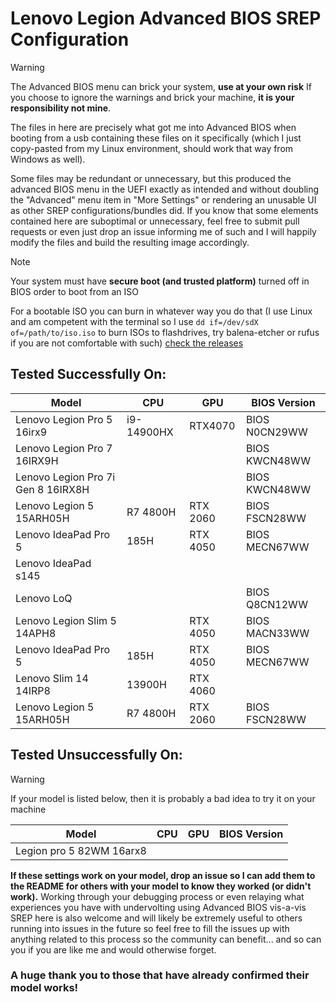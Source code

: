 # Lenovo Legion Advanced BIOS SREP Configuration

> [!WARNING]
> The Advanced BIOS menu can brick your system, **use at your own risk**
> If you choose to ignore the warnings and brick your machine, **it is your responsibility not mine**.

The files in here are precisely what got me into Advanced BIOS when booting from a usb containing
these files on it specifically (which I just copy-pasted from my Linux environment, should work that
way from Windows as well).

Some files may be redundant or unnecessary, but this produced the advanced BIOS menu in the UEFI
exactly as intended and without doubling the "Advanced" menu item in "More Settings" or rendering an
unusable UI as other SREP configurations/bundles did. If you know that some elements contained here
are suboptimal or unnecessary, feel free to submit pull requests or even just drop an issue
informing me of such and I will happily modify the files and build the resulting image accordingly.

> [!NOTE]
> Your system must have **secure boot (and trusted platform)** turned off in BIOS order to boot from an ISO
> 
> For a bootable ISO you can burn in whatever way you do that (I use Linux and am competent with the terminal so I use `dd if=/dev/sdX of=/path/to/iso.iso` to burn ISOs to flashdrives, try balena-etcher or rufus if you are not comfortable with such) [check the releases](https://github.com/Thomashighbaugh/Lenovo-Legion-Advanced-Bios/releases/tag/v0.0.1)


## Tested Successfully On:

| Model                              | CPU        | GPU      | BIOS Version  |
| ---------------------------------- | ---------- | -------- | ------------- |
| Lenovo Legion Pro 5 16irx9         | i9-14900HX | RTX4070  | BIOS N0CN29WW |
| Lenovo Legion Pro 7 16IRX9H        |            |          | BIOS KWCN48WW |
| Lenovo Legion Pro 7i Gen 8 16IRX8H |            |          | BIOS KWCN48WW |
| Lenovo Legion 5 15ARH05H           | R7 4800H   | RTX 2060 | BIOS FSCN28WW |
| Lenovo IdeaPad Pro 5               | 185H       | RTX 4050 | BIOS MECN67WW |
| Lenovo IdeaPad s145                |            |          |               | 
| Lenovo LoQ                         |            |          | BIOS Q8CN12WW |
| Lenovo Legion Slim 5 14APH8        |            | RTX 4050 | BIOS MACN33WW |
| Lenovo IdeaPad Pro 5               | 185H       | RTX 4050 | BIOS MECN67WW |
| Lenovo Slim 14 14IRP8              | 13900H     | RTX 4060 |               |
| Lenovo Legion 5 15ARH05H           | R7 4800H   | RTX 2060 | BIOS FSCN28WW |






## Tested Unsuccessfully On:


> [!WARNING]
> If your model is listed below, then it is probably a bad idea to try it on your machine 

| Model | CPU | GPU | BIOS Version |
|-------|-----|-----|--------------|
| Legion pro 5 82WM 16arx8 | | | |

**If these settings work on your model, drop an issue so I can add them to the README for others with your model to know they worked (or didn't work).** Working through your debugging process or even relaying what experiences you have with undervolting using Advanced BIOS vis-a-vis SREP here is also welcome and will likely be extremely useful to others running into issues in the future so feel free to fill the issues up with anything related to this process so the community can benefit... and so can you if you are like me and would otherwise forget. 

### A huge thank you to those that have already confirmed their model works!
